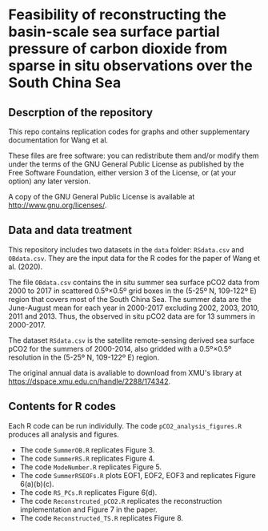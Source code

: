 # Feasibility of reconstructing the basin-scale sea surface partial pressure of carbon dioxide from sparse in situ observations over the South China Sea
## Descrption of the repository
This repo contains replication codes for graphs and other supplementary documentation for Wang et al. 

These files are free software: you can redistribute them and/or modify them under the terms of the GNU General Public License as published by the Free Software Foundation, either version 3 of the License, or (at your option) any later version.

A copy of the GNU General Public License is available at http://www.gnu.org/licenses/.

## Data and data treatment
This repository includes two datasets in the `data` folder: `RSdata.csv` and `OBdata.csv`. They are the input data for the R codes for the paper of Wang et al. (2020). 

The file `OBdata.csv` contains the in situ summer sea surface pCO2 data from 2000 to 2017 in scattered 0.5º×0.5º grid boxes in the (5-25º N, 109-122º E) region that covers most of the South China Sea. The summer data are the June-August mean for each year in 2000-2017 excluding 2002, 2003, 2010, 2011 and 2013. Thus, the observed in situ pCO2 data are for 13 summers in 2000-2017. 

The dataset `RSdata.csv` is the satellite remote-sensing derived sea surface pCO2 for the summers of 2000-2014, also gridded with a 0.5º×0.5º resolution in the (5-25º N, 109-122º E) region.

The original annual data is avaliable to download from XMU's library at https://dspace.xmu.edu.cn/handle/2288/174342.


## Contents for R codes
Each R code can be run individully. The code `pCO2_analysis_figures.R` produces all analysis and figures.
- The code `SummerOB.R` replicates Figure 3.
- The code `SummerRS.R` replicates Figure 4.
- The code `ModeNumber.R` replicates Figure 5.
- The code `SummerRSEOFs.R` plots EOF1, EOF2, EOF3 and replicates Figure 6(a)(b)(c).
- The code `RS_PCs.R` replicates Figure 6(d).
- The code `Reconstrcuted_pCO2.R` replicates the reconstruction implementation and Figure 7 in the paper.
- The code `Reconstructed_TS.R` replicates Figure 8.
